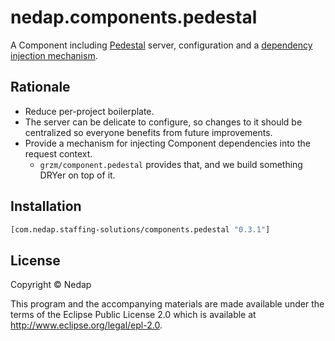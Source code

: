 # nedap.components.pedestal

A Component including [Pedestal](https://github.com/pedestal/pedestal) server, configuration
and a [dependency injection mechanism](https://github.com/grzm/component.pedestal).

## Rationale

* Reduce per-project boilerplate.
* The server can be delicate to configure, so changes to it should be centralized so everyone benefits from future improvements.
* Provide a mechanism for injecting Component dependencies into the request context.
  * `grzm/component.pedestal` provides that, and we build something DRYer on top of it.

## Installation

```clojure
[com.nedap.staffing-solutions/components.pedestal "0.3.1"]
```

## License

Copyright © Nedap

This program and the accompanying materials are made available under the terms of the Eclipse Public License 2.0 which is available at http://www.eclipse.org/legal/epl-2.0.
